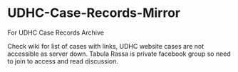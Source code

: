 # UDHC-Case-Records-Mirror
For UDHC Case Records Archive


Check wiki for list of cases with links, UDHC website cases are not accessible as server down.
Tabula Rassa is private facebook group so need to join to access and read discussion.

